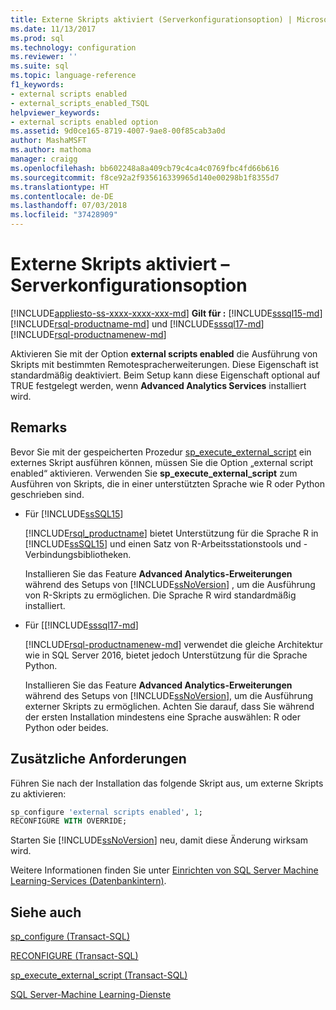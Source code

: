 ```yaml
---
title: Externe Skripts aktiviert (Serverkonfigurationsoption) | Microsoft-Dokumentation
ms.date: 11/13/2017
ms.prod: sql
ms.technology: configuration
ms.reviewer: ''
ms.suite: sql
ms.topic: language-reference
f1_keywords:
- external scripts enabled
- external_scripts_enabled_TSQL
helpviewer_keywords:
- external scripts enabled option
ms.assetid: 9d0ce165-8719-4007-9ae8-00f85cab3a0d
author: MashaMSFT
ms.author: mathoma
manager: craigg
ms.openlocfilehash: bb602248a8a409cb79c4ca4c0769fbc4fd66b616
ms.sourcegitcommit: f8ce92a2f935616339965d140e00298b1f8355d7
ms.translationtype: HT
ms.contentlocale: de-DE
ms.lasthandoff: 07/03/2018
ms.locfileid: "37428909"
---
```

# <a name="external-scripts-enabled-server-configuration-option"></a>Externe Skripts aktiviert – Serverkonfigurationsoption
[!INCLUDE[appliesto-ss-xxxx-xxxx-xxx-md](../../includes/appliesto-ss-xxxx-xxxx-xxx-md.md)]
**Gilt für :** [!INCLUDE[sssql15-md](../../includes/sssql15-md.md)] [!INCLUDE[rsql-productname-md](../../includes/rsql-productname-md.md)] und [!INCLUDE[sssql17-md](../../includes/sssql17-md.md)] [!INCLUDE[rsql-productnamenew-md](../../includes/rsql-productnamenew-md.md)]

Aktivieren Sie mit der Option **external scripts enabled** die Ausführung von Skripts mit bestimmten Remotespracherweiterungen. Diese Eigenschaft ist standardmäßig deaktiviert. Beim Setup kann diese Eigenschaft optional auf TRUE festgelegt werden, wenn **Advanced Analytics Services** installiert wird.

## <a name="remarks"></a>Remarks

Bevor Sie mit der gespeicherten Prozedur [sp_execute_external_script](../../relational-databases/system-stored-procedures/sp-execute-external-script-transact-sql.md) ein externes Skript ausführen können, müssen Sie die Option „external script enabled“ aktivieren. Verwenden Sie **sp_execute_external_script** zum Ausführen von Skripts, die in einer unterstützten Sprache wie R oder Python geschrieben sind. 

+ Für [!INCLUDE[ssSQL15](../../includes/sssql15-md.md)]

    [!INCLUDE[rsql_productname](../../includes/rsql-productname-md.md)] bietet Unterstützung für die Sprache R in [!INCLUDE[ssSQL15](../../includes/sssql15-md.md)] und einen Satz von R-Arbeitsstationstools und -Verbindungsbibliotheken.

    Installieren Sie das Feature **Advanced Analytics-Erweiterungen** während des Setups von [!INCLUDE[ssNoVersion](../../includes/ssnoversion-md.md)] , um die Ausführung von R-Skripts zu ermöglichen. Die Sprache R wird standardmäßig installiert.

+ Für [[!INCLUDE[sssql17-md](../../includes/sssql17-md.md)]

    [!INCLUDE[rsql-productnamenew-md](../../includes/rsql-productnamenew-md.md)] verwendet die gleiche Architektur wie in SQL Server 2016, bietet jedoch Unterstützung für die Sprache Python.

    Installieren Sie das Feature **Advanced Analytics-Erweiterungen** während des Setups von [!INCLUDE[ssNoVersion](../../includes/ssnoversion-md.md)], um die Ausführung externer Skripts zu ermöglichen. Achten Sie darauf, dass Sie während der ersten Installation mindestens eine Sprache auswählen: R oder Python oder beides. 

## <a name="additional-requirements"></a>Zusätzliche Anforderungen

Führen Sie nach der Installation das folgende Skript aus, um externe Skripts zu aktivieren:

```sql
sp_configure 'external scripts enabled', 1;
RECONFIGURE WITH OVERRIDE;  
```

Starten Sie [!INCLUDE[ssNoVersion](../../includes/ssnoversion-md.md)] neu, damit diese Änderung wirksam wird.

Weitere Informationen finden Sie unter [Einrichten von SQL Server Machine Learning-Services (Datenbankintern)](../../advanced-analytics/r/set-up-sql-server-r-services-in-database.md).

## <a name="see-also"></a>Siehe auch

[sp_configure &#40;Transact-SQL&#41;](../../relational-databases/system-stored-procedures/sp-configure-transact-sql.md)

[RECONFIGURE &#40;Transact-SQL&#41;](../../t-sql/language-elements/reconfigure-transact-sql.md)

[sp_execute_external_script &#40;Transact-SQL&#41;](../../relational-databases/system-stored-procedures/sp-execute-external-script-transact-sql.md)

[SQL Server-Machine Learning-Dienste](../../advanced-analytics/r/sql-server-r-services.md)
